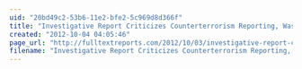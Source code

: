```yaml
---
uid: "20bd49c2-53b6-11e2-bfe2-5c969d8d366f"
title: "Investigative Report Criticizes Counterterrorism Reporting, Waste at State & Local Intelligence Fusion Centers | Full Text Reports..."
created: "2012-10-04 04:05:46"
page_url: "http://fulltextreports.com/2012/10/03/investigative-report-criticizes-counterterrorism-reporting-waste-at-state-local-intelligence-fusion-centers/"
filename: "Investigative Report Criticizes Counterterrorism Reporting, Waste at State & Local Intelligence Fusion Centers | Full Text Reports.html"
---
```

